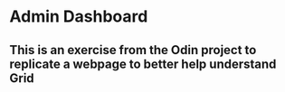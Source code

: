 # Admin Dashboard

## This is an exercise from the Odin project to replicate a webpage to better help understand Grid